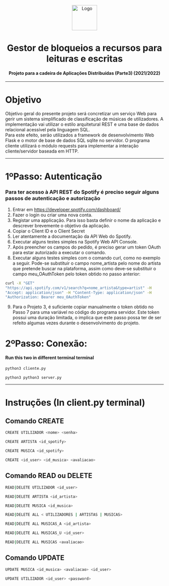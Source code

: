 <p align="center">
    <img src="https://www.freepnglogos.com/uploads/server-png/server-icon-download-icons-17.png" alt="Logo" width="80" height="80">
</p>

# <h1 align="center">Gestor de bloqueios a recursos para leituras e escritas</h1>
<h4 align="center">Projeto para a cadeira de Aplicações Distribuídas (Parte3) (2021/2022)</h4>

<hr>

# Objetivo
Objetivo geral do presente projeto será concretizar um serviço Web para gerir um sistema simplificado de classificação de músicas de utilizadores. A implementação vai utilizar o estilo arquitetural REST e uma base de dados relacional acessível pela linguagem SQL. <br>
Para este efeito, serão utilizados a framework de desenvolvimento Web Flask e o motor de base de dados SQL sqlite no servidor. O programa cliente utilizará o módulo requests para implementar a interação cliente/servidor baseada em HTTP.

<hr>

# 1ºPasso: Autenticação 

### Para ter acesso à API REST do Spotify é preciso seguir alguns passos de autenticação e autorização

1. Entrar em https://developer.spotify.com/dashboard/
2. Fazer o login ou criar uma nova conta.
3. Registar uma applicação. Para isso basta definir o nome da aplicação e descrever
brevemente o objetivo da aplicação.
4. Copiar o Client ID e o Client Secret
5. Ler atentamente a documentação da API Web do Spotify.
6. Executar alguns testes simples na Spotify Web API Console.
7. Após preencher os campos do pedido, é preciso gerar um token OAuth para estar
autorizado a executar o comando.
8. Executar alguns testes simples com o comando curl, como no exemplo a seguir.
Pode-se substituir o campo nome_artista pelo nome do artista que pretende buscar na
plataforma, assim como deve-se substituir o campo meu_OAuthToken pelo token
obtido no passo anterior: 

```bash
curl -X "GET"
"https://api.spotify.com/v1/search?q=nome_artista&type=artist" -H
"Accept: application/json" -H "Content-Type: application/json" -H
"Authorization: Bearer meu_OAuthToken"
``` 
9. Para o Projeto 3, é suficiente copiar manualmente o token obtido no Passo 7 para uma variável no código do programa servidor. Este token possui uma duração limitada, o implica que este passo possa ter de ser refeito algumas vezes durante o desenvolvimento do projeto.

# 2ºPasso: Conexão: 

#### **Run this two in different terminal terminal** 

```bash
python3 cliente.py 
```
```bash
python3 python3 server.py
```
<hr> 

# Instruções (In client.py terminal)

## Comando CREATE

```bash
CREATE UTILIZADOR <nome> <senha> 
```
```bash
CREATE ARTISTA <id_spotify> 
```
```bash
CREATE MUSICA <id_spotify> 
```
```bash
CREATE <id_user> <id_musica> <avaliacao>
```

## Comando READ ou DELETE

```bash
READ|DELETE UTILIZADOR <id_user>
```
```bash
READ|DELETE ARTISTA <id_artista>
```
```bash
READ|DELETE MUSICA <id_musica>
```
```bash
READ|DELETE ALL < UTILIZADORES | ARTISTAS | MUSICAS>
```
```bash
READ|DELETE ALL MUSICAS_A <id_artista>
```
```bash
READ|DELETE ALL MUSICAS_U <id_user>
```
```bash
READ|DELETE ALL MUSICAS <avaliacao>
```

## Comando UPDATE

```bash
UPDATE MUSICA <id_musica> <avaliacao> <id_user>
```
```bash
UPDATE UTILIZADOR <id_user> <password>
```

